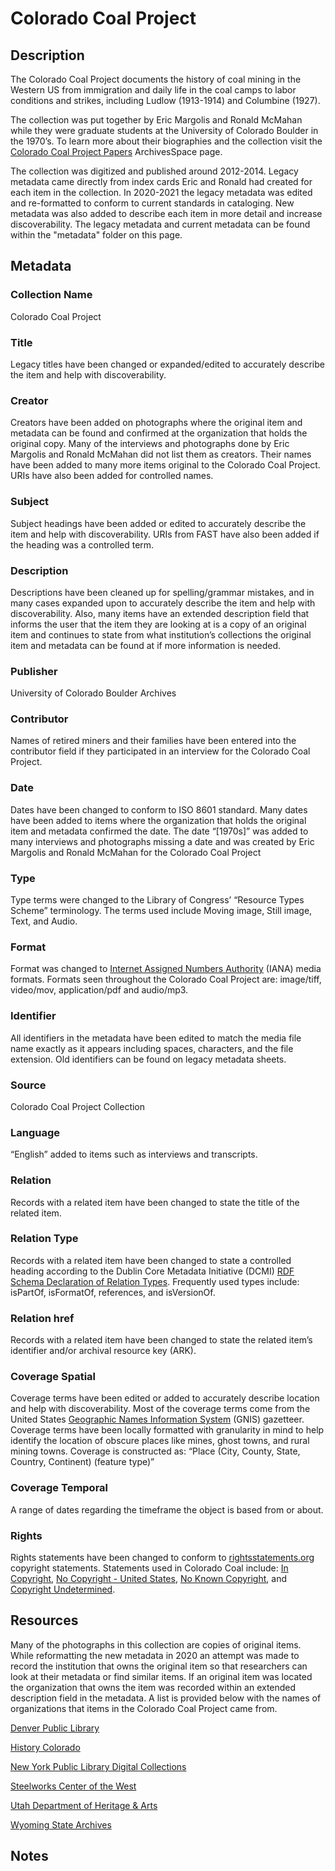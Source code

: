 # Colorado Coal Project
## Description

The Colorado Coal Project documents the history of coal mining in the Western US from immigration and daily life in the coal camps to labor conditions and strikes, including Ludlow (1913-1914) and Columbine (1927).

The collection was put together by Eric Margolis and Ronald McMahan while they were graduate students at the University of Colorado Boulder in the 1970’s. To learn more about their biographies and the collection visit the [Colorado Coal Project Papers]( https://archives.colorado.edu/repositories/2/resources/976) ArchivesSpace page. 

The collection was digitized and published around 2012-2014. Legacy metadata came directly from index cards Eric and Ronald had created for each item in the collection. 
In 2020-2021 the legacy metadata was edited and re-formatted to conform to current standards in cataloging. New metadata was also added to describe each item in more detail and increase discoverability. The legacy metadata and current metadata can be found within the "metadata" folder on this page.

## Metadata

### Collection Name
Colorado Coal Project

### Title
Legacy titles have been changed or expanded/edited to accurately describe the item and help with discoverability.

### Creator
Creators have been added on photographs where the original item and metadata can be found and confirmed at the organization that holds the original copy. Many of the interviews and photographs done by Eric Margolis and Ronald McMahan did not list them as creators. Their names have been added to many more items original to the Colorado Coal Project. URIs have also been added for controlled names.

### Subject
Subject headings have been added or edited to accurately describe the item and help with discoverability. URIs from FAST have also been added if the heading was a controlled term. 
### Description
Descriptions have been cleaned up for spelling/grammar mistakes, and in many cases expanded upon to accurately describe the item and help with discoverability. Also, many items have an extended description field that informs the user that the item they are looking at is a copy of an original item and continues to state from what institution’s collections the original item and metadata can be found at if more information is needed.
### Publisher
University of Colorado Boulder Archives
### Contributor
Names of retired miners and their families have been entered into the contributor field if they participated in an interview for the Colorado Coal Project.
### Date
Dates have been changed to conform to ISO 8601 standard. Many dates have been added to items where the organization that holds the original item and metadata confirmed the date. The date “[1970s]” was added to many interviews and photographs missing a date and was created by Eric Margolis and Ronald McMahan for the Colorado Coal Project
### Type
Type terms were changed to the Library of Congress’ “Resource Types Scheme” terminology. The terms used include Moving image, Still image, Text, and Audio.
### Format
Format was changed to [Internet Assigned Numbers Authority](https://www.iana.org/assignments/media-types/media-types.xhtml) (IANA) media formats. Formats seen throughout the Colorado Coal Project are: image/tiff, video/mov, application/pdf and audio/mp3.
### Identifier
All identifiers in the metadata have been edited to match the media file name exactly as it appears including spaces, characters, and the file extension. Old identifiers can be found on legacy metadata sheets.
### Source
Colorado Coal Project Collection
### Language
“English” added to items such as interviews and transcripts.
### Relation
Records with a related item have been changed to state the title of the related item.
### Relation Type
Records with a related item have been changed to state a controlled heading according to the Dublin Core Metadata Initiative (DCMI) [RDF Schema Declaration of Relation Types](https://www.dublincore.org/specifications/dublin-core/rdf-relation-types/). Frequently used types include: isPartOf, isFormatOf, references, and isVersionOf.
### Relation href
Records with a related item have been changed to state the related item’s identifier and/or archival resource key (ARK).
### Coverage Spatial
Coverage terms have been edited or added to accurately describe location and help with discoverability. Most of the coverage terms come from the United States [Geographic Names Information System](https://geonames.usgs.gov/apex/f?p=138:1:::NO::P1_COUNTY,P1_COUNTY_ALONG:n,) (GNIS) gazetteer. Coverage terms have been locally formatted with granularity in mind to help identify the location of obscure places like mines, ghost towns, and rural mining towns. Coverage is constructed as: “Place (City, County, State, Country, Continent) (feature type)”
### Coverage Temporal
A range of dates regarding the timeframe the object is based from or about.
### Rights
Rights statements have been changed to conform to [rightsstatements.org](https://rightsstatements.org/page/1.0/?language=en) copyright statements. Statements used in Colorado Coal include: [In Copyright](https://rightsstatements.org/page/InC/1.0/?language=en), [No Copyright - United States](https://rightsstatements.org/page/NoC-US/1.0/?language=en), [No Known Copyright](https://rightsstatements.org/page/NKC/1.0/?language=en), and [Copyright Undetermined](https://rightsstatements.org/page/UND/1.0/?language=en).
## Resources
Many of the photographs in this collection are copies of original items. While reformatting the new metadata in 2020 an attempt was made to record the institution that owns the original item so that researchers can look at their metadata or find similar items. If an original item was located the organization that owns the item was recorded within an extended description field in the metadata. A list is provided below with the names of organizations that items in the Colorado Coal Project came from.

[Denver Public Library](https://digital.denverlibrary.org/)

[History Colorado](https://5008.sydneyplus.com/HistoryColorado_ArgusNet_Final/Portal.aspx?lang=en-US)

[New York Public Library Digital Collections](https://digitalcollections.nypl.org/)

[Steelworks Center of the West](https://steelworks.pastperfectonline.com/)

[Utah Department of Heritage & Arts](https://collections.lib.utah.edu/)

[Wyoming State Archives](http://spcrphotocollection.wyo.gov/luna/servlet)


## Notes

 
